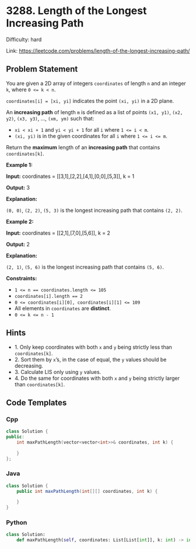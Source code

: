 # 3288. Length of the Longest Increasing Path

Difficulty: hard

Link: https://leetcode.com/problems/length-of-the-longest-increasing-path/

## Problem Statement

You are given a 2D array of integers `coordinates` of length `n` and an integer `k`, where `0 <= k < n`.

`coordinates[i] = [xi, yi]` indicates the point `(xi, yi)` in a 2D plane.

An **increasing path** of length `m` is defined as a list of points `(x1, y1)`, `(x2, y2)`, `(x3, y3)`, ..., `(xm, ym)` such that:

* `xi < xi + 1` and `yi < yi + 1` for all `i` where `1 <= i < m`.
* `(xi, yi)` is in the given coordinates for all `i` where `1 <= i <= m`.

Return the **maximum** length of an **increasing path** that contains `coordinates[k]`.

**Example 1:**

**Input:** coordinates \= \[\[3,1],\[2,2],\[4,1],\[0,0],\[5,3]], k \= 1

**Output:** 3

**Explanation:**

`(0, 0)`, `(2, 2)`, `(5, 3)` is the longest increasing path that contains `(2, 2)`.

**Example 2:**

**Input:** coordinates \= \[\[2,1],\[7,0],\[5,6]], k \= 2

**Output:** 2

**Explanation:**

`(2, 1)`, `(5, 6)` is the longest increasing path that contains `(5, 6)`.

**Constraints:**

* `1 <= n == coordinates.length <= 105`
* `coordinates[i].length == 2`
* `0 <= coordinates[i][0], coordinates[i][1] <= 109`
* All elements in `coordinates` are **distinct**.
* `0 <= k <= n - 1`

## Hints

- 1\. Only keep coordinates with both `x` and `y` being strictly less than `coordinates[k]`.
- 2\. Sort them by `x`’s, in the case of equal, the `y` values should be decreasing.
- 3\. Calculate LIS only using `y` values.
- 4\. Do the same for coordinates with both `x` and `y` being strictly larger than `coordinates[k]`.

## Code Templates

### Cpp
```cpp
class Solution {
public:
    int maxPathLength(vector<vector<int>>& coordinates, int k) {
        
    }
};
```

### Java
```java
class Solution {
    public int maxPathLength(int[][] coordinates, int k) {
        
    }
}
```

### Python
```python
class Solution:
    def maxPathLength(self, coordinates: List[List[int]], k: int) -> int:
        
```

